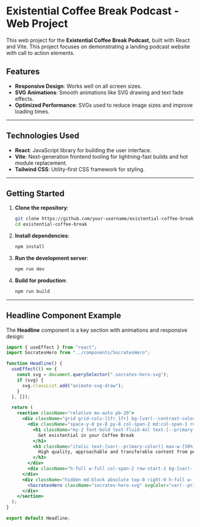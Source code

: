 
# Existential Coffee Break Podcast - Web Project

This web project for the **Existential Coffee Break Podcast**, built with React and Vite. 
This project focuses on demonstrating a landing podcast website with call to action elements. 

## Features

- **Responsive Design**: Works well on all screen sizes.
- **SVG Animations**: Smooth animations like SVG drawing and text fade effects.
- **Optimized Performance**: SVGs used to reduce image sizes and improve loading times.

---

## Technologies Used

- **React**: JavaScript library for building the user interface.
- **Vite**: Next-generation frontend tooling for lightning-fast builds and hot module replacement.
- **Tailwind CSS**: Utility-first CSS framework for styling.
  
---

## Getting Started

1. **Clone the repository**:
   ```bash
   git clone https://github.com/your-username/existential-coffee-break.git
   cd existential-coffee-break
   ```

2. **Install dependencies**:
   ```bash
   npm install
   ```

3. **Run the development server**:
   ```bash
   npm run dev
   ```

4. **Build for production**:
   ```bash
   npm run build
   ```

---

## Headline Component Example

The **Headline** component is a key section with animations and responsive design:

```jsx
import { useEffect } from "react";
import SocratesHero from "../components/SocratesHero";

function Headline() {
  useEffect(() => {
    const svg = document.querySelector(".socrates-hero-svg");
    if (svg) {
      svg.classList.add("animate-svg-draw");
    }
  }, []);

  return (
    <section className="relative mx-auto pb-20">
      <div className="grid grid-cols-[1fr_1fr] bg-[var(--contrast-color)] md:grid-rows-[1fr_auto] gap-4">
        <div className="space-y-8 px-8 py-8 col-span-2 md:col-span-1 row-span-2">
          <h1 className="my-2 font-bold text-fluid-4xl text-[--primary-color] animate-text-fade">
            Get existential in your Coffee Break
          </h1>
          <h3 className="italic text-[var(--primary-color)] max-w-[50%] animate-text-fade">
            High quality, approachable and transferable content from people with decades of elite industry experience.
          </h3>
        </div>
        <div className="h-full w-full col-span-2 row-start-2 bg-[var(--primary-color)]"></div>
      </div>
      <div className="hidden md:block absolute top-0 right-0 h-full w-[50%] md:w-[70%] lg:w-[40%] overflow-hidden socrates-hero-container">
        <SocratesHero className="socrates-hero-svg" svgColor="var(--primary-color)" />
      </div>
    </section>
  );
}

export default Headline;
```
